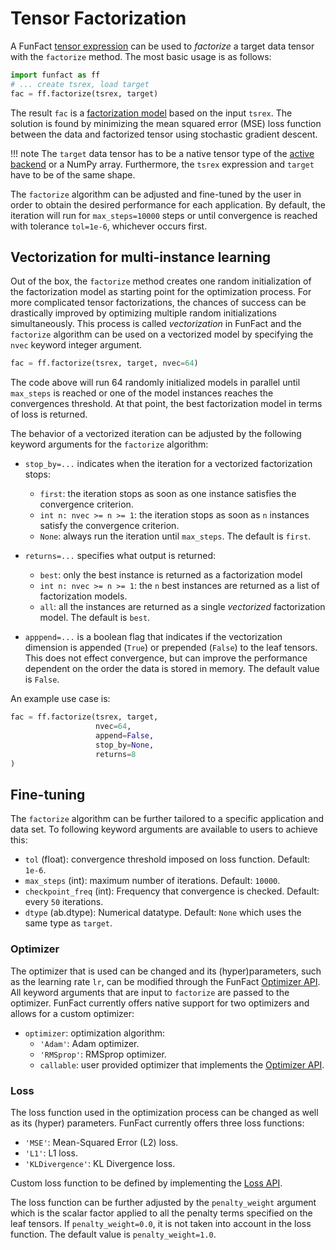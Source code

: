 # Tensor Factorization

A FunFact [tensor expression](../tsrex) can be used to *factorize* a target
data tensor with the `factorize` method. The most basic usage is as follows:
```py
import funfact as ff
# ... create tsrex, load target
fac = ff.factorize(tsrex, target)
```
The result `fac` is a [factorization model](../eval) based on the input `tsrex`.
The solution is found by minimizing the mean squared error (MSE) loss function
between the data and factorized tensor using stochastic gradient descent.

!!! note
    The `target` data tensor has to be a native tensor type of the [active 
    backend](../backends) or a NumPy array. Furthermore, the `tsrex` expression 
    and `target` have to be of the same shape.

The `factorize` algorithm can be adjusted and fine-tuned by the user in order 
to obtain the desired performance for each application. By default, the 
iteration will run for `max_steps=10000` steps or until convergence is reached 
with tolerance `tol=1e-6`, whichever occurs first. 

## Vectorization for multi-instance learning

Out of the box, the `factorize` method creates one random initialization of the
factorization model as starting point for the optimization process. For more
complicated tensor factorizations, the chances of success can be drastically
improved by optimizing multiple random initializations simultaneously.
This process is called *vectorization* in FunFact and the `factorize` algorithm
can be used on a vectorized model  by specifying the `nvec` keyword integer
argument.

```py
fac = ff.factorize(tsrex, target, nvec=64)
```

The code above will run 64 randomly initialized models in parallel until
`max_steps` is reached or one of the model instances reaches the convergences
threshold. At that point, the best factorization model in terms of loss is
returned.

The behavior of a vectorized iteration can be adjusted by the following keyword
arguments for the `factorize` algorithm:

- `stop_by=...` indicates when the iteration for a vectorized factorization
stops:
    * `first`: the iteration stops as soon as one instance satisfies the
    convergence criterion.
    * `int n: nvec >= n >= 1`: the iteration stops as soon as `n` instances
    satisfy the convergence criterion.
    * `None`: always run the iteration until `max_steps`.
The default is `first`.

- `returns=...` specifies what output is returned:
    * `best`: only the best instance is returned as a factorization model
    * `int n: nvec >= n >= 1`: the `n` best instances are returned as a list of
    factorization models.
    * `all`: all the instances are returned as a single *vectorized*
    factorization model.
The default is `best`.

- `apppend=...` is a boolean flag that indicates if the vectorization dimension
is appended (`True`) or prepended (`False`) to the leaf tensors. This does not
effect convergence, but can improve the performance dependent on the order the
data is stored in memory. The default value is `False`.

An example use case is:

```py
fac = ff.factorize(tsrex, target, 
                   nvec=64, 
                   append=False, 
                   stop_by=None, 
                   returns=8
)
```
## Fine-tuning 

The `factorize` algorithm can be further tailored to a specific application and
data set. To following keyword arguments are available to users to achieve this:

- `tol` (float): convergence threshold imposed on loss function. Default: 
`1e-6`.
- `max_steps` (int): maximum number of iterations. Default: `10000`.
- `checkpoint_freq` (int): Frequency that convergence is checked. Default: every
`50` iterations.
- `dtype` (ab.dtype): Numerical datatype. Default: `None` which uses the same
type as `target`.

### Optimizer

The optimizer that is used can be changed and its (hyper)parameters, such as the
learning rate `lr`, can be modified through the FunFact
[Optimizer API](../../../api/optim/). All keyword arguments that are input
to `factorize` are passed to the optimizer.
FunFact currently offers native support for two optimizers and allows for
a custom optimizer:

- `optimizer`: optimization algorithm:
    * `'Adam'`: Adam optimizer.
    * `'RMSprop'`: RMSprop optimizer.
    * `callable`: user provided optimizer that implements the [Optimizer 
    API](../../../api/optim/).

### Loss

The loss function used in the optimization process can be changed as well as
its (hyper) parameters. FunFact currently offers three loss functions:

  * `'MSE'`: Mean-Squared Error (L2) loss.
  * `'L1'`: L1 loss.
  * `'KLDivergence'`: KL Divergence loss.

Custom loss function to be defined by implementing the [Loss
API](../../../api/loss/).

The loss function can be further adjusted by the `penalty_weight` argument
which is the scalar factor applied to all the penalty terms specified on the
leaf tensors. If `penalty_weight=0.0`, it is not taken into account in the loss
function. The default value is `penalty_weight=1.0`.